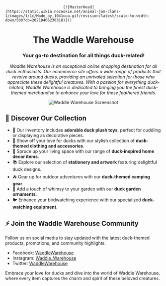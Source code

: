                               [![MasterHead](https://static.wikia.nocookie.net/animal-jam-clans-1/images/1/1c/Made_by_1041uuu.gif/revision/latest/scale-to-width-down/500?cb=20210406230318)]()

<h1 align="center">The Waddle Warehouse</h1>
<h3 align="center">Your go-to destination for all things duck-related!</h3>

<p align="center">
  <em>Waddle Warehouse is an exceptional online shopping destination for all duck enthusiasts. Our ecommerce site offers a wide range of products that revolve around ducks, providing an unrivaled selection for those who appreciate these delightful creatures. With a passion for everything duck-related, Waddle Warehouse is dedicated to bringing you the finest duck-themed merchandise to enhance your love for these feathered friends.</em>
</p>

<p align="center">
  <img src="https://your-image-link-here" alt="Waddle Warehouse Screenshot">
</p>

## 🌱 Discover Our Collection

- 🧸 Our inventory includes **adorable duck plush toys**, perfect for cuddling or displaying as decorative pieces.
- 🎽 Show off your love for ducks with our stylish collection of **duck-themed clothing and accessories**.
- 🏡 Spruce up your living space with our range of **duck-inspired home decor items**.
- 📚 Explore our selection of **stationery and artwork** featuring delightful duck designs.
- ⛺️ Gear up for outdoor adventures with our **duck-themed camping gear**.
- 🌻 Add a touch of whimsy to your garden with our **duck garden ornaments**.
- 🐦 Enhance your birdwatching experience with our specialized **duck-watching equipment**.

## ⚡ Join the Waddle Warehouse Community

Follow us on social media to stay updated with the latest duck-themed products, promotions, and community highlights.

- Facebook: [WaddleWarehouse](https://www.facebook.com/WaddleWarehouse)
- Instagram: [Waddle_Warehouse](https://www.instagram.com/Waddle_Warehouse)
- Twitter: [WaddleWarehouse](https://twitter.com/WaddleWarehouse)

Embrace your love for ducks and dive into the world of Waddle Warehouse, where every item captures the charm and spirit of these beloved creatures.

